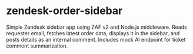 # zendesk-order-sidebar
Simple Zendesk sidebar app using ZAF v2 and Node.js middleware. Reads requester email, fetches latest order data, displays it in the sidebar, and posts details as an internal comment. Includes mock AI endpoint for ticket comment summarization.
